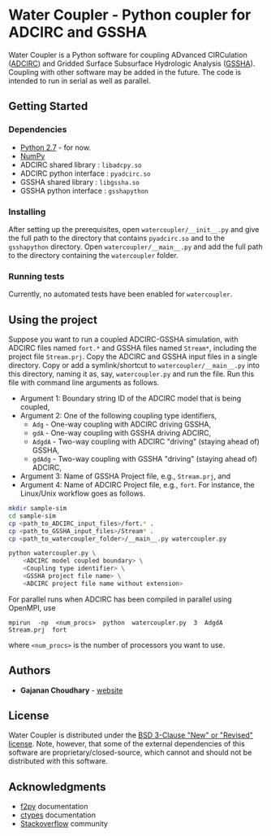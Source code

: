 # Water Coupler - Python coupler for ADCIRC and GSSHA

Water Coupler is a Python software for coupling ADvanced CIRCulation
([ADCIRC](http://adcirc.org/)) and Gridded Surface Subsurface Hydrologic
Analysis ([GSSHA](https://www.gsshawiki.com/)). Coupling with other software may
be added in the future. The code is intended to run in serial as well as
parallel.


## Getting Started

### Dependencies

* [Python 2.7](https://www.python.org/downloads/release/python-2718/) - for now.
* [NumPy](https://numpy.org/)
* ADCIRC shared library   : `libadcpy.so`
* ADCIRC python interface : `pyadcirc.so`
* GSSHA shared library    : `libgssha.so`
* GSSHA python interface  : `gsshapython`

### Installing

After setting up the prerequisites, open `watercoupler/__init__.py` and
give the full path to the directory that contains `pyadcirc.so` and to the
`gsshapython` directory. Open `watercoupler/__main__.py` and add the full path
to the directory containing the `watercoupler` folder.

### Running tests

Currently, no automated tests have been enabled for `watercoupler`.


## Using the project

Suppose you want to run a coupled ADCIRC-GSSHA simulation, with ADCIRC files
named `fort.*` and GSSHA files named `Stream*`, including the project file
`Stream.prj`. Copy the ADCIRC and GSSHA input files in a single directory. Copy
or add a symlink/shortcut to `watercoupler/__main__.py` into this directory,
naming it as, say, `watercoupler.py` and run the file. Run this file with
command line arguments as follows.
 - Argument 1: Boundary string ID of the ADCIRC model that is being coupled,
 - Argument 2: One of the following coupling type identifiers,
   * `Adg`   - One-way coupling with ADCIRC driving GSSHA,
   * `gdA`   - One-way coupling with GSSHA driving ADCIRC,
   * `AdgdA` - Two-way coupling with ADCIRC "driving" (staying ahead of) GSSHA,
   * `gdAdg` - Two-way coupling with GSSHA "driving" (staying ahead of) ADCIRC,
 - Argument 3: Name of GSSHA Project file, e.g., `Stream.prj`, and
 - Argument 4: Name of ADCIRC Project file, e.g., `fort`.
For instance, the Linux/Unix workflow goes as follows.
```bash
mkdir sample-sim
cd sample-sim
cp <path_to_ADCIRC_input_files>/fort.* .
cp <path_to_GSSHA_input_files>/Stream* .
cp <path_to_watercoupler_folder>/__main__.py watercoupler.py

python watercoupler.py \
    <ADCIRC model coupled boundary> \
    <Coupling type identifier> \
    <GSSHA project file name> \
    <ADCIRC project file name without extension>
```

For parallel runs when ADCIRC has been compiled in parallel using OpenMPI, use
```
mpirun  -np  <num_procs>  python  watercoupler.py  3  AdgdA  Stream.prj  fort
```
where `<num_procs>` is the number of processors you want to use.


## Authors

* **Gajanan Choudhary** - [website](https://users.oden.utexas.edu/~gajanan/)


## License

Water Coupler is distributed under the
[BSD 3-Clause "New" or "Revised" license](LICENSE). Note, however, that some of
the external dependencies of this software are proprietary/closed-source, which
cannot and should not be distributed with this software.


## Acknowledgments

* [f2py](https://numpy.org/doc/stable/f2py/) documentation
* [ctypes](https://docs.python.org/2.7/library/ctypes.html) documentation
* [Stackoverflow](https://stackoverflow.com/) community

